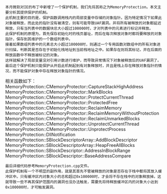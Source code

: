     本月微软对IE的布丁中新增了一个保护机制，我们先将其称之为MemoryProtection。本文主要分析其提供保护的机制。
    此机制主要的目的是，保护函数调用栈内的局部变量中存储的对象指针。因为特定情况下如果此对象被释放，而此处的指针没有被清空，则有可能导致UAF漏洞。并将所有被释放的对象都延迟释放，只有当列表中的数据块总大小超过100000时，才对列表中的元素进行标记并释放。
    此保护机制的原理为，首先保存初始化时的栈页基址，而后在每次释放对象时都将要释放的对象指针，保存到其维护的一个数组列表中。
    接着如果数组列表中的元素总大小超过100000时，则通过一个专用函数对数组中的所有对象进行扫描，判断其是否存在于初始化栈地址到当前栈地址之中。如果存在则将其标记，并在后面的释放函数中不释放被标记的对象。
    这样就解决了局部变量没对引用计数进行维护，而导致异常情况下对象被释放后的UAF漏洞了。
    最后这个保护机制只能保护从开启此机制起到有对象释放时，并且是栈上存在释放对象指针的情况，而不能保护对象中存在释放对象指针的情况。

相关函数如下：
MemoryProtection::CMemoryProtector::CaptureStackHighAddress
MemoryProtection::CMemoryProtector::MarkBlocks
MemoryProtection::CMemoryProtector::ProtectCurrentThread
MemoryProtection::CMemoryProtector::ProtectedFree
MemoryProtection::CMemoryProtector::ReclaimMemory
MemoryProtection::CMemoryProtector::ReclaimMemoryWithoutProtection
MemoryProtection::CMemoryProtector::ReclaimUnmarkedBlocks
MemoryProtection::CMemoryProtector::UnprotectCurrentThread
MemoryProtection::CMemoryProtector::UnprotectProcess
MemoryProtection::DllNotification
MemoryProtection::SBlockDescriptorArray::AddBlockDescriptor
MemoryProtection::SBlockDescriptorArray::HeapFreeAllBlocks
MemoryProtection::SBlockDescriptor::AddressInBlockRange
MemoryProtection::SBlockDescriptor::BaseAddressCompare

    最后详细代码参考MemoryProtection.cpp文件。
    此保护机制有一个不明显的副作用，就是其首先不管被释放的对象是否存在于栈中都将其放入缓冲区中。只有缓冲区内对象大小的总和超过0x100000时，才会将不存在栈中的对象释放掉。这就导致一些不再其保护范围内的漏洞也没办法触发，需要先将待释放缓冲区内的对象大小达到0x100000时，才可触发漏洞。

